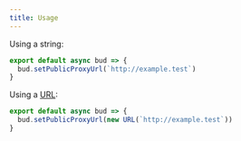 ```yaml
---
title: Usage
---
```


Using a string:

```typescript title=bud.config.js
export default async bud => {
  bud.setPublicProxyUrl(`http://example.test`)
}
```

Using a [URL](https://developer.mozilla.org/en-US/docs/Web/API/URL):

```typescript title=bud.config.js
export default async bud => {
  bud.setPublicProxyUrl(new URL(`http://example.test`))
}
```

